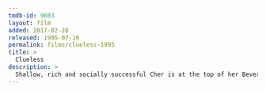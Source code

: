 ```yaml
---
tmdb-id: 9603
layout: film
added: 2017-02-28
released: 1995-07-19
permalink: films/clueless-1995
title: >
  Clueless
description: >
  Shallow, rich and socially successful Cher is at the top of her Beverly Hills high school's pecking scale. Seeing herself as a matchmaker, Cher first coaxes two teachers into dating each other. Emboldened by her success, she decides to give hopelessly klutzy new student Tai a makeover. When Tai becomes more popular than she is, Cher realizes that her disapproving ex-stepbrother was right about how misguided she was -- and falls for him.
---
```


